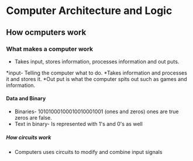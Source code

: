 # Computer Architecture and Logic

## How ocmputers work

### What makes a computer work

- Takes input, stores information, processes information and out puts.

*input- Telling the computer what to do.
*Takes information and processes it and stores it.
*Out put is what the computer spits out such as games and information.

#### Data and Binary

- Binaries- 10101000100010010001001  (ones and zeros) ones are true zeros are false.
- Text in binary- Is represented with 1's and 0's as well

##### How circuits work

- Computers uses circuits to modify and combine input signals
